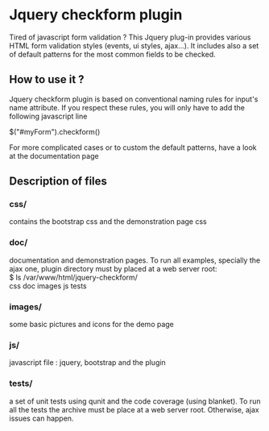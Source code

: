 Jquery checkform plugin     
========================================================================================================================

Tired of javascript form validation ? 
This Jquery plug-in provides various HTML form validation styles (events, ui styles, ajax...). 
It includes also a set of default patterns for the most common fields to be checked. 

<h2>How to use it ?</h2>

Jquery checkform plugin is based on conventional naming rules for input's name attribute.
If you respect these rules, you will only have to add the following javascript line

  $("#myForm").checkform()
  
For more complicated cases or to custom the default patterns, have a look at the documentation page

<h2>Description of files</h2>

<h3>css/</h3>
contains the bootstrap css and the demonstration page css
<h3>doc/</h3>
documentation and demonstration pages. To run all examples, specially the ajax one, plugin directory must by placed
at a web server root: <br/>
$ ls /var/www/html/jquery-checkform/ <br/>
  css  doc  images  js  tests
<h3>images/</h3>
  some basic pictures and icons for the demo page
<h3>js/</h3>
  javascript file : jquery, bootstrap and the plugin
<h3>tests/</h3>
  a set of unit tests using qunit and the code coverage (using blanket).
  To run all the tests the archive must be place at a web server root. Otherwise, ajax issues can happen.
